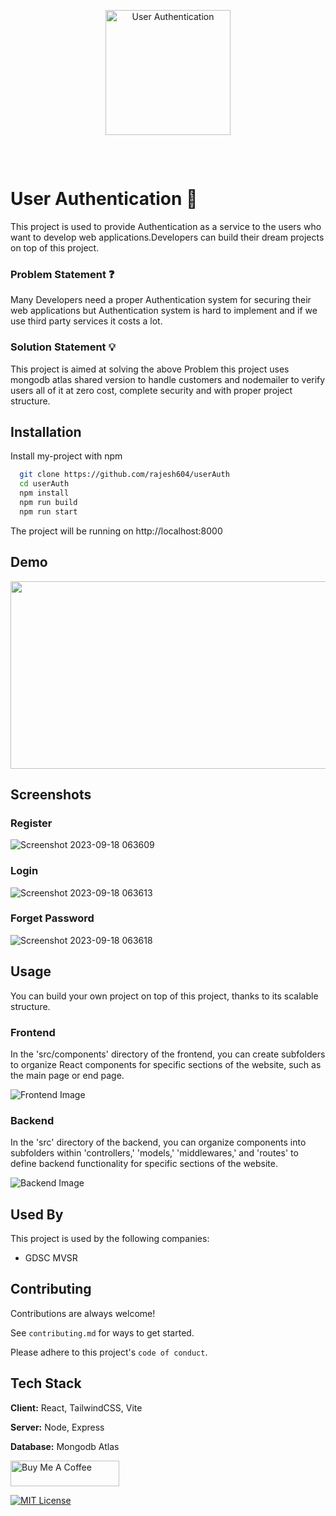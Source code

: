 <br>
<p align="center">
    <img width="200" style="margin:15px" src="https://ik.imagekit.io/hbzknb1hm/stripe.png?updatedAt=1695311964773" alt="User Authentication">
</p>
<br>

# User Authentication 🔑

This project is used to provide Authentication as a service to the users who want to develop web applications.Developers can build their dream projects on top of this project.

### Problem Statement ❓

Many Developers need a proper Authentication system for securing their web applications but Authentication system is hard to implement and if we use third party services it costs a lot.

### Solution Statement 💡

This project is aimed at solving the above Problem this project uses mongodb atlas shared version to handle customers and nodemailer to verify users all of it at zero cost, complete security and with proper project structure.

## Installation

Install my-project with npm

```bash
  git clone https://github.com/rajesh604/userAuth
  cd userAuth
  npm install
  npm run build
  npm run start
```

The project will be running on http://localhost:8000

## Demo

[<img src="https://ik.imagekit.io/hbzknb1hm/Screenshot%202023-09-18%20064958.png?updatedAt=1695034253537" width="600" height="300"
/>](https://www.youtube.com/embed/cVpG4fFyIMo?si=NCi_HsxJ9ju9ySio)

## Screenshots

### Register
![Screenshot 2023-09-18 063609](https://github.com/rajesh604/userAuth/assets/77529419/170b3867-886d-41fe-aa3e-30a4bcbeb199)

### Login
![Screenshot 2023-09-18 063613](https://github.com/rajesh604/userAuth/assets/77529419/82a4fb42-d234-4ec7-ae3b-1a3d8eb4f532)

### Forget Password
![Screenshot 2023-09-18 063618](https://github.com/rajesh604/userAuth/assets/77529419/be262fa8-d4da-400d-82fa-cfec6336615f)

## Usage

You can build your own project on top of this project, thanks to its scalable structure.

### Frontend

In the 'src/components' directory of the frontend, you can create subfolders to organize React components for specific sections of the website, such as the main page or end page.

![Frontend Image](https://ik.imagekit.io/hbzknb1hm/Screenshot%202023-09-19%20000223.png?updatedAt=1695062006972)

### Backend

In the 'src' directory of the backend, you can organize components into subfolders within 'controllers,' 'models,' 'middlewares,' and 'routes' to define backend functionality for specific sections of the website.

![Backend Image](https://ik.imagekit.io/hbzknb1hm/Screenshot%202023-09-19%20000210.png?updatedAt=1695062032104)

## Used By

This project is used by the following companies:

- GDSC MVSR

## Contributing

Contributions are always welcome!

See `contributing.md` for ways to get started.

Please adhere to this project's `code of conduct`.

## Tech Stack

**Client:** React, TailwindCSS, Vite

**Server:** Node, Express

**Database:** Mongodb Atlas

<a href="https://www.buymeacoffee.com/kanugurajen" target="_blank"><img src="https://cdn.buymeacoffee.com/buttons/default-orange.png" alt="Buy Me A Coffee" height="41" width="174"></a>

[![MIT License](https://img.shields.io/badge/License-MIT-green.svg)](https://choosealicense.com/licenses/mit/)
